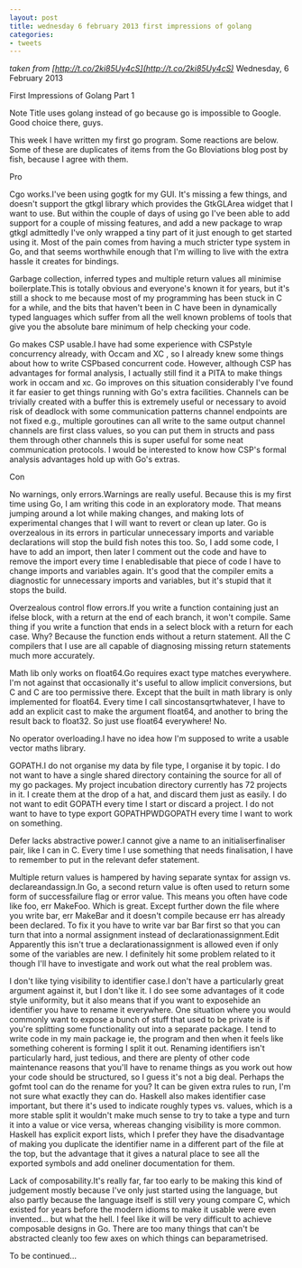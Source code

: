 ```yaml
---
layout: post
title: wednesday 6 february 2013 first impressions of golang
categories:
- tweets
---
```

*taken from [http://t.co/2ki85Uy4cS](http://t.co/2ki85Uy4cS)*
Wednesday, 6 February 2013

First Impressions of Golang Part 1

Note Title uses golang instead of go because go is impossible to Google. Good choice there, guys.

This week I have written my first go program. Some reactions are below. Some of these are duplicates of items from the Go Bloviations blog post by fish, because I agree with them.

Pro

Cgo works.I've been using gogtk for my GUI. It's missing a few things, and doesn't support the gtkgl library which provides the GtkGLArea widget that I want to use. But within the couple of days of using go I've been able to add support for a couple of missing features, and add a new package to wrap gtkgl admittedly I've only wrapped a tiny part of it just enough to get started using it. Most of the pain comes from having a much stricter type system in Go, and that seems worthwhile enough that I'm willing to live with the extra hassle it creates for bindings.

Garbage collection, inferred types and multiple return values all minimise boilerplate.This is totally obvious and everyone's known it for years, but it's still a shock to me because most of my programming has been stuck in C for a while, and the bits that haven't been in C have been in dynamically typed languages which suffer from all the well known problems of tools that give you the absolute bare minimum of help checking your code.

Go makes CSP usable.I have had some experience with CSPstyle concurrency already, with Occam and XC , so I already knew some things about how to write CSPbased concurrent code. However, although CSP has advantages for formal analysis, I actually still find it a PITA to make things work in occam and xc. Go improves on this situation considerably I've found it far easier to get things running with Go's extra facilities. Channels can be trivially created with a buffer this is extremely useful or necessary to avoid risk of deadlock with some communication patterns channel endpoints are not fixed e.g., multiple goroutines can all write to the same output channel channels are first class values, so you can put them in structs and pass them through other channels this is super useful for some neat communication protocols. I would be interested to know how CSP's formal analysis advantages hold up with Go's extras.

Con

No warnings, only errors.Warnings are really useful. Because this is my first time using Go, I am writing this code in an exploratory mode. That means jumping around a lot while making changes, and making lots of experimental changes that I will want to revert or clean up later. Go is overzealous in its errors in particular unnecessary imports and variable declarations will stop the build fish notes this too. So, I add some code, I have to add an import, then later I comment out the code and have to remove the import every time I enabledisable that piece of code I have to change imports and variables again. It's good that the compiler emits a diagnostic for unnecessary imports and variables, but it's stupid that it stops the build.

Overzealous control flow errors.If you write a function containing just an ifelse block, with a return at the end of each branch, it won't compile. Same thing if you write a function that ends in a select block with a return for each case. Why? Because the function ends without a return statement. All the C compilers that I use are all capable of diagnosing missing return statements much more accurately.

Math lib only works on float64.Go requires exact type matches everywhere. I'm not against that occasionally it's useful to allow implicit conversions, but C and C are too permissive there. Except that the built in math library is only implemented for float64. Every time I call sincostansqrtwhatever, I have to add an explicit cast to make the argument float64, and another to bring the result back to float32. So just use float64 everywhere! No.

No operator overloading.I have no idea how I'm supposed to write a usable vector maths library.

GOPATH.I do not organise my data by file type, I organise it by topic. I do not want to have a single shared directory containing the source for all of my go packages. My project incubation directory currently has 72 projects in it. I create them at the drop of a hat, and discard them just as easily. I do not want to edit GOPATH every time I start or discard a project. I do not want to have to type export GOPATHPWDGOPATH every time I want to work on something.

Defer lacks abstractive power.I cannot give a name to an initialiserfinaliser pair, like I can in C. Every time I use something that needs finalisation, I have to remember to put in the relevant defer statement.

Multiple return values is hampered by having separate syntax for assign vs. declareandassign.In Go, a second return value is often used to return some form of successfailure flag or error value. This means you often have code like foo, err  MakeFoo. Which is great. Except further down the file where you write bar, err  MakeBar and it doesn't compile because err has already been declared. To fix it you have to write var bar Bar first so that you can turn that into a normal assignment instead of declarationassignment.Edit Apparently this isn't true a declarationassignment is allowed even if only some of the variables are new. I definitely hit some problem related to it though I'll have to investigate and work out what the real problem was.

I don't like tying visibility to identifier case.I don't have a particularly great argument against it, but I don't like it. I do see some advantages of it code style uniformity, but it also means that if you want to exposehide an identifier you have to rename it everywhere. One situation where you would commonly want to expose a bunch of stuff that used to be private is if you're splitting some functionality out into a separate package. I tend to write code in my main package ie, the program and then when it feels like something coherent is forming I split it out. Renaming identifiers isn't particularly hard, just tedious, and there are plenty of other code maintenance reasons that you'll have to rename things as you work out how your code should be structured, so I guess it's not a big deal. Perhaps the gofmt tool can do the rename for you? It can be given extra rules to run, I'm not sure what exactly they can do. Haskell also makes identifier case important, but there it's used to indicate roughly types vs. values, which is a more stable split it wouldn't make much sense to try to take a type and turn it into a value or vice versa, whereas changing visibility is more common. Haskell has explicit export lists, which I prefer they have the disadvantage of making you duplicate the identifier name in a different part of the file at the top, but the advantage that it gives a natural place to see all the exported symbols and add oneliner documentation for them.

Lack of composability.It's really far, far too early to be making this kind of judgement mostly because I've only just started using the language, but also partly because the language itself is still very young compare C, which existed for years before the modern idioms to make it usable were even invented... but what the hell. I feel like it will be very difficult to achieve composable designs in Go. There are too many things that can't be abstracted cleanly too few axes on which things can beparametrised.

To be continued...

